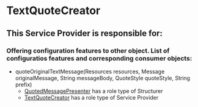 # TextQuoteCreator
## This Service Provider is responsible for:
### Offering configuration features to other object. List of configuratios features and corresponding consumer objects: 
* quoteOriginalTextMessage(Resources resources, Message originalMessage, String messageBody, QuoteStyle quoteStyle, String prefix)
	* [QuotedMessagePresenter](../Structurers/QuotedMessagePresenter.md) has a role type of Structurer
	* [TextQuoteCreator](../ServiceProviders/TextQuoteCreator.md) has a role type of Service Provider
